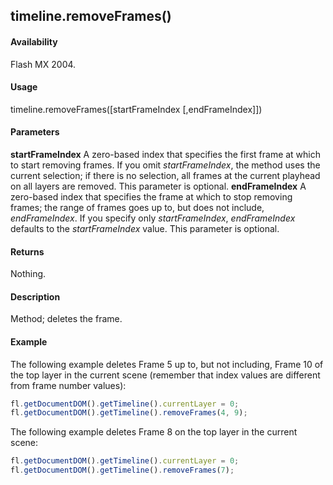 ## timeline.removeFrames()

#### Availability

Flash MX 2004.

#### Usage

timeline.removeFrames(\[startFrameIndex \[,endFrameIndex\]\])

#### Parameters

**startFrameIndex** A zero-based index that specifies the first frame at which to start removing frames. If you omit *startFrameIndex*, the method uses the current selection; if there is no selection, all frames at the current playhead on all layers are removed. This parameter is optional.
**endFrameIndex** A zero-based index that specifies the frame at which to stop removing frames; the range of frames goes up to, but does not include, *endFrameIndex*. If you specify only *startFrameIndex*, *endFrameIndex* defaults to the *startFrameIndex* value. This parameter is optional.

#### Returns

Nothing.

#### Description

Method; deletes the frame.

#### Example

The following example deletes Frame 5 up to, but not including, Frame 10 of the top layer in the current scene (remember that index values are different from frame number values):
```javascript
fl.getDocumentDOM().getTimeline().currentLayer = 0;
fl.getDocumentDOM().getTimeline().removeFrames(4, 9);
```
The following example deletes Frame 8 on the top layer in the current scene:

```javascript
fl.getDocumentDOM().getTimeline().currentLayer = 0;
fl.getDocumentDOM().getTimeline().removeFrames(7);
```